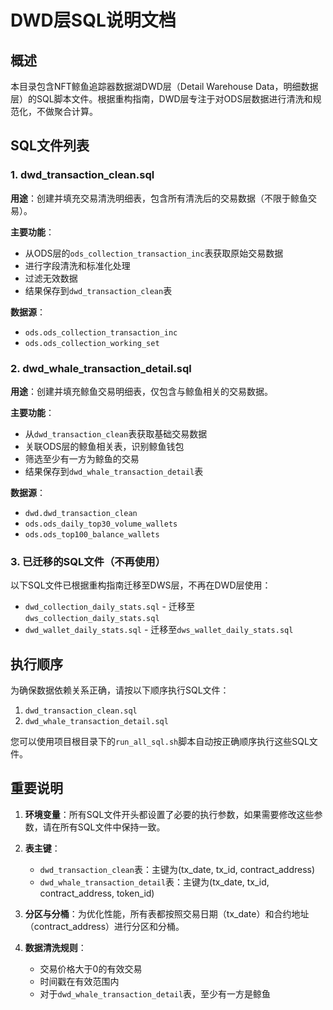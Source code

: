 # DWD层SQL说明文档

## 概述

本目录包含NFT鲸鱼追踪器数据湖DWD层（Detail Warehouse Data，明细数据层）的SQL脚本文件。根据重构指南，DWD层专注于对ODS层数据进行清洗和规范化，不做聚合计算。

## SQL文件列表

### 1. dwd_transaction_clean.sql

**用途**：创建并填充交易清洗明细表，包含所有清洗后的交易数据（不限于鲸鱼交易）。

**主要功能**：
- 从ODS层的`ods_collection_transaction_inc`表获取原始交易数据
- 进行字段清洗和标准化处理
- 过滤无效数据
- 结果保存到`dwd_transaction_clean`表

**数据源**：
- `ods.ods_collection_transaction_inc`
- `ods.ods_collection_working_set`

### 2. dwd_whale_transaction_detail.sql

**用途**：创建并填充鲸鱼交易明细表，仅包含与鲸鱼相关的交易数据。

**主要功能**：
- 从`dwd_transaction_clean`表获取基础交易数据
- 关联ODS层的鲸鱼相关表，识别鲸鱼钱包
- 筛选至少有一方为鲸鱼的交易
- 结果保存到`dwd_whale_transaction_detail`表

**数据源**：
- `dwd.dwd_transaction_clean`
- `ods.ods_daily_top30_volume_wallets`
- `ods.ods_top100_balance_wallets`

### 3. 已迁移的SQL文件（不再使用）

以下SQL文件已根据重构指南迁移至DWS层，不再在DWD层使用：

- `dwd_collection_daily_stats.sql` - 迁移至`dws_collection_daily_stats.sql`
- `dwd_wallet_daily_stats.sql` - 迁移至`dws_wallet_daily_stats.sql`

## 执行顺序

为确保数据依赖关系正确，请按以下顺序执行SQL文件：

1. `dwd_transaction_clean.sql`
2. `dwd_whale_transaction_detail.sql`

您可以使用项目根目录下的`run_all_sql.sh`脚本自动按正确顺序执行这些SQL文件。

## 重要说明

1. **环境变量**：所有SQL文件开头都设置了必要的执行参数，如果需要修改这些参数，请在所有SQL文件中保持一致。

2. **表主键**：
   - `dwd_transaction_clean`表：主键为(tx_date, tx_id, contract_address)
   - `dwd_whale_transaction_detail`表：主键为(tx_date, tx_id, contract_address, token_id)

3. **分区与分桶**：为优化性能，所有表都按照交易日期（tx_date）和合约地址（contract_address）进行分区和分桶。

4. **数据清洗规则**：
   - 交易价格大于0的有效交易
   - 时间戳在有效范围内
   - 对于`dwd_whale_transaction_detail`表，至少有一方是鲸鱼 